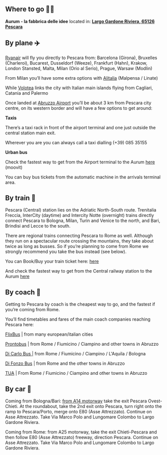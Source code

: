 ## Where to go 🚶‍♀️
**Aurum - la fabbrica delle idee** located in: [**Largo Gardone Riviera, 65126 Pescara**](https://goo.gl/maps/AUxddBA9DYeDihZbA?target=_blank)

## By plane ✈️
[Ryanair](https://www.ryanair.com?target=_blank) will fly you directly to Pescara from:
Barcelona (Girona), Bruxelles (Charleroi), Bucarest, Dusseldorf (Weeze), Frankfurt (Hahn), Krakow, London Stansted, Malta, Milan (Orio al Serio), Prague, Warsaw (Modlin)

From Milan you’ll have some extra options with [Alitalia](https://www.alitalia.com/en_gb?target=_blank) (Malpensa / Linate) 

While [Volotea](https://www.volotea.com/en?target=_blank) links the city with Italian main islands flying from Cagliari, Catania and Palermo

Once landed at [Abruzzo Airport](http://www.abruzzoairport.com/default.aspx?lang=en&target=_blank) you’ll be about 3 km from Pescara city centre, on its western border and will have a few options to get around:

**Taxis**

There’s a taxi rack in front of the airport terminal and one just outside the central station main exit.

Wherever you are you can always call a taxi dialling  (+39) 085 35155

**Urban bus**

Check the fastest way to get from the Airport terminal to the Aurum [here](https://moovitapp.com/?from=Pescara%20Aeroporto&to=Largo%20Gardone%20Riviera&fll=42.430244_14.188005&tll=42.453429_14.23512&customerId=4908&ref=1&poiType=street&metroId=3762&lang=en&target=_blank) (moovit)

You can buy bus tickets from the automatic machine in the arrivals terminal area.

## By train 🚄
Pescara (Central) station lies on the Adriatic North-South route. Trenitalia Freccia, InterCity (daytime) and Intercity Notte (overnight) trains directly connect Pescara to Bologna, Milan, Turin and Venice to the north, and Bari, Brindisi and Lecce to the south.

There are regional trains connecting Pescara to Rome as well. Although they run on a spectacular route crossing the mountains, they take about twice as long as busses. So if you’re planning to come from Rome we strongly recommend you take the bus instead (see below).
 
You can Book/Buy your train ticket here: [here](https://www.trenitalia.com/en.html?target=_blank)

And check the fastest way to get from the Central railway station to the Aurum [here](https://moovitapp.com/?from=Pescara%20Centrale%20Railway%20Station&to=Largo%20Gardone%20Riviera&fll=42.46778_14.20417&tll=42.453429_14.23512&customerId=4908&ref=1&poiType=street&metroId=3762&lang=en&target=_blank)


## By coach 🚌
Getting to Pescara by coach is the cheapest way to go, and the fastest if you’re coming from Rome.

You’ll find timetables and fares of the main coach companies reaching Pescara here:

[FlixBus](https://global.flixbus.com/bus-routes?target=_blank) | from many european/italian cities

[Prontobus](http://www.prontobusitalia.it/index.php?lang=en&target=_blank) | from Rome / Fiumicino / Ciampino and other towns in Abruzzo

[Di Carlo Bus ](https://www.dicarlobus.com?target=_blank) | from Rome / Fiumicino / Ciampino / L'Aquila / Bologna 

[Di Fonzo Bus](https://difonzobus.com/en?target=_blank) | from Rome and the other towns in Abruzzo

[TUA](https://tua.mycicero.it/TPWebPortal/solutions?target=_blank) | From Rome / Fiumicino / Ciampino and other towns in Abruzzo


## By car 🚗
Coming from Bologna/Bari:  [from A14 motorway](https://www.google.com/maps/dir/Casello+Pescara+Ovest-Chieti,+A14+-+Autostrada+Adriatica,+66020+Zona+Industriale+Val+Pescara+CH/Largo+Gardone+Riviera,+Pescara,+Province+of+Pescara/@42.4301928,14.1673574,13z/data=!3m1!4b1!4m14!4m13!1m5!1m1!1s0x1331aee889a2ae6d:0x17e789412e5f5b2a!2m2!1d14.1647337!2d42.3961003!1m5!1m1!1s0x1331a63443235265:0x975b5cdda27934e4!2m2!1d14.2363293!2d42.4540277!3e0?target=_blank)  take the exit Pescara Ovest-Chieti. At the roundabout, take the 2nd exit onto Pescara, turn right onto the ramp to Pescara/Porto, merge onto E80 (Asse Attrezzato). Continue on Asse Attrezzato. Take Via Marco Polo and Lungomare Colombo to Largo Gardone Riviera.

Coming from Rome: from A25 motorway, take the exit Chieti-Pescara and then follow E80 (Asse Attrezzato) freeway, direction Pescara. Continue on Asse Attrezzato. Take Via Marco Polo and Lungomare Colombo to Largo Gardone Riviera.